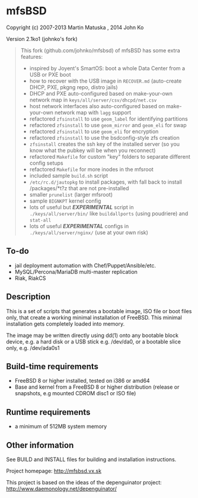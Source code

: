 mfsBSD
=========

Copyright (c) 2007-2013 Martin Matuska <mm at FreeBSD.org>, 2014 John Ko

Version 2.1ko1 (johnko's fork)

> This fork (github.com/johnko/mfsbsd) of mfsBSD has some extra features:
> - inspired by Joyent's SmartOS: boot a whole Data Center from a USB or PXE boot
> - how to recover with the USB image in `RECOVER.md` (auto-create DHCP, PXE, pkgng repo, distro jails)
> - DHCP and PXE auto-configured based on make-your-own network map in `keys/all/server/csv/dhcpd/net.csv`
> - host network interfaces also auto-configured based on make-your-own network map with `lagg` support
> - refactored `zfsinstall` to use `geom_label` for identifying partitions
> - refactored `zfsinstall` to use `geom_mirror` and `geom_eli` for swap
> - refactored `zfsinstall` to use `geom_eli` for encryption
> - refactored `zfsinstall` to use the bsdconfig-style zfs creation
> - `zfsinstall` creates the ssh key of the installed server (so you know what the pubkey will be when you reconnect)
> - refactored `Makefile` for custom "key" folders to separate different config setups
> - refactored `Makefile` for more inodes in the mfsroot
> - included sample `build.sh` script
> - `/etc/rc.d/jautopkg` to install packages, with fall back to install /packages/*t?z that are not pre-installed
> - smaller `prunelist` (larger mfsroot)
> - sample `BIGNKPT` kernel config
> - lots of useful but ***EXPERIMENTAL*** script in `./keys/all/server/bin/` like `buildallports` (using poudriere) and `stat-all`
> - lots of useful ***EXPERIMENTAL*** configs in `./keys/all/server/nginx/` (use at your own risk)

## To-do

- jail deployment automation with Chef/Puppet/Ansible/etc.
- MySQL/Percona/MariaDB multi-master replication
- Riak, RiakCS

## Description

This is a set of scripts that generates a bootable image, ISO file or boot
files only, that create a working minimal installation of FreeBSD. This
minimal installation gets completely loaded into memory.

The image may be written directly using dd(1) onto any bootable block device,
e.g. a hard disk or a USB stick e.g. /dev/da0, or a bootable slice only,
e.g. /dev/ada0s1

## Build-time requirements
 - FreeBSD 8 or higher installed, tested on i386 or amd64
 - Base and kernel from a FreeBSD 8 or higher distribution
   (release or snapshots, e.g mounted CDROM disc1 or ISO file)

## Runtime requirements
 - a minimum of 512MB system memory

## Other information

See BUILD and INSTALL files for building and installation instructions.

Project homepage: http://mfsbsd.vx.sk

This project is based on the ideas of the depenguinator project:
http://www.daemonology.net/depenguinator/
